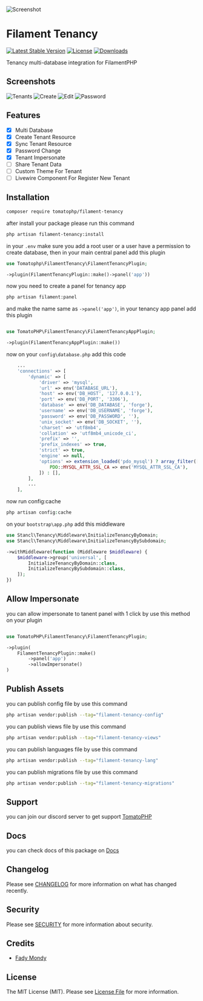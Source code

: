 ![Screenshot](https://raw.githubusercontent.com/tomatophp/filament-tenancy/master/arts/3x1io-tomato-tenancy.jpg)

# Filament Tenancy

[![Latest Stable Version](https://poser.pugx.org/tomatophp/filament-tenancy/version.svg)](https://packagist.org/packages/tomatophp/filament-tenancy)
[![License](https://poser.pugx.org/tomatophp/filament-tenancy/license.svg)](https://packagist.org/packages/tomatophp/filament-tenancy)
[![Downloads](https://poser.pugx.org/tomatophp/filament-tenancy/d/total.svg)](https://packagist.org/packages/tomatophp/filament-tenancy)

Tenancy multi-database integration for FilamentPHP

## Screenshots

![Tenants](https://raw.githubusercontent.com/tomatophp/filament-tenancy/master/arts/tenants.png)
![Create](https://raw.githubusercontent.com/tomatophp/filament-tenancy/master/arts/create.png)
![Edit](https://raw.githubusercontent.com/tomatophp/filament-tenancy/master/arts/edit.png)
![Password](https://raw.githubusercontent.com/tomatophp/filament-tenancy/master/arts/password.png)

## Features

- [x] Multi Database
- [x] Create Tenant Resource
- [x] Sync Tenant Resource
- [x] Password Change
- [x] Tenant Impersonate
- [ ] Share Tenant Data
- [ ] Custom Theme For Tenant
- [ ] Livewire Component For Register New Tenant

## Installation

```bash
composer require tomatophp/filament-tenancy
```
after install your package please run this command

```bash
php artisan filament-tenancy:install
```

in your `.env` make sure you add a root user or a user have a permission to create database, then in your main central panel add this plugin

```php
use Tomatophp\FilamentTenancy\FilamentTenancyPlugin;

->plugin(FilamentTenancyPlugin::make()->panel('app'))

```

now you need to create a panel for tenancy app

```bash
php artisan filament:panel
```

and make the name same as `->panel('app')`, in your tenancy app panel add this plugin

```php

use TomatoPHP\FilamentTenancy\FilamentTenancyAppPlugin;

->plugin(FilamentTenancyAppPlugin::make())
```

now on your `config\database.php` add this code

```php
    ...
    'connections' => [
        'dynamic' => [
            'driver' => 'mysql',
            'url' => env('DATABASE_URL'),
            'host' => env('DB_HOST', '127.0.0.1'),
            'port' => env('DB_PORT', '3306'),
            'database' => env('DB_DATABASE', 'forge'),
            'username' => env('DB_USERNAME', 'forge'),
            'password' => env('DB_PASSWORD', ''),
            'unix_socket' => env('DB_SOCKET', ''),
            'charset' => 'utf8mb4',
            'collation' => 'utf8mb4_unicode_ci',
            'prefix' => '',
            'prefix_indexes' => true,
            'strict' => true,
            'engine' => null,
            'options' => extension_loaded('pdo_mysql') ? array_filter([
                PDO::MYSQL_ATTR_SSL_CA => env('MYSQL_ATTR_SSL_CA'),
            ]) : [],
        ],
        ...
    ],  
```
now run config:cache

```php
php artisan config:cache
```

on your `bootstrap\app.php` add this middleware

```php
use Stancl\Tenancy\Middleware\InitializeTenancyByDomain;
use Stancl\Tenancy\Middleware\InitializeTenancyBySubdomain;

->withMiddleware(function (Middleware $middleware) {
    $middleware->group('universal', [
        InitializeTenancyByDomain::class,
        InitializeTenancyBySubdomain::class,
    ]);
})
```

## Allow Impersonate

you can allow impersonate to tanent panel with 1 click by use this method on your plugin

```php

use TomatoPHP\FilamentTenancy\FilamentTenancyPlugin;

->plugin(
    FilamentTenancyPlugin::make()
        ->panel('app')
        ->allowImpersonate()
)
```


## Publish Assets

you can publish config file by use this command

```bash
php artisan vendor:publish --tag="filament-tenancy-config"
```

you can publish views file by use this command

```bash
php artisan vendor:publish --tag="filament-tenancy-views"
```

you can publish languages file by use this command

```bash
php artisan vendor:publish --tag="filament-tenancy-lang"
```

you can publish migrations file by use this command

```bash
php artisan vendor:publish --tag="filament-tenancy-migrations"
```

## Support

you can join our discord server to get support [TomatoPHP](https://discord.gg/Xqmt35Uh)

## Docs

you can check docs of this package on [Docs](https://docs.tomatophp.com/plugins/laravel-package-generator)

## Changelog

Please see [CHANGELOG](CHANGELOG.md) for more information on what has changed recently.

## Security

Please see [SECURITY](SECURITY.md) for more information about security.

## Credits

- [Fady Mondy](mailto:info@3x1.io)

## License

The MIT License (MIT). Please see [License File](LICENSE.md) for more information.
